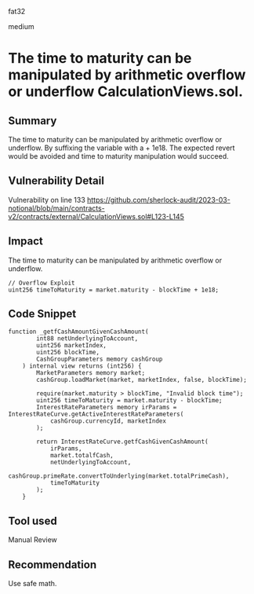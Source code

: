 fat32

medium

# The time to maturity can be manipulated by arithmetic overflow or underflow CalculationViews.sol.

## Summary
The time to maturity can be manipulated by arithmetic overflow or underflow. By suffixing the variable with a + 1e18.  The expected revert would be avoided and time to maturity manipulation would succeed.
## Vulnerability Detail
Vulnerability on line 133
https://github.com/sherlock-audit/2023-03-notional/blob/main/contracts-v2/contracts/external/CalculationViews.sol#L123-L145
## Impact
The time to maturity can be manipulated by arithmetic overflow or underflow.
```solidity
// Overflow Exploit
uint256 timeToMaturity = market.maturity - blockTime + 1e18;
```
## Code Snippet
```solidity
function _getfCashAmountGivenCashAmount(
        int88 netUnderlyingToAccount,
        uint256 marketIndex,
        uint256 blockTime,
        CashGroupParameters memory cashGroup
    ) internal view returns (int256) {
        MarketParameters memory market;
        cashGroup.loadMarket(market, marketIndex, false, blockTime);

        require(market.maturity > blockTime, "Invalid block time");
        uint256 timeToMaturity = market.maturity - blockTime;
        InterestRateParameters memory irParams = InterestRateCurve.getActiveInterestRateParameters(
            cashGroup.currencyId, marketIndex
        );

        return InterestRateCurve.getfCashGivenCashAmount(
            irParams,
            market.totalfCash,
            netUnderlyingToAccount,
            cashGroup.primeRate.convertToUnderlying(market.totalPrimeCash),
            timeToMaturity
        );
    }
```
## Tool used
Manual Review
## Recommendation
Use safe math.